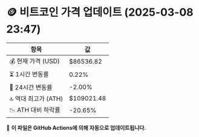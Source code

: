 # 🪙 비트코인 가격 업데이트 (2025-03-08 23:47)

| 항목                | 값 |
|--------------------|----------------|
| 💰 현재 가격 (USD) | $86536.82 |
| ⏳ 1시간 변동률    | 0.22% |
| 📆 24시간 변동률   | -2.00% |
| 🔝 역대 최고가 (ATH) | $109021.48 |
| 📉 ATH 대비 하락률 | -20.65% |

🔄 **이 파일은 GitHub Actions에 의해 자동으로 업데이트됩니다.**

